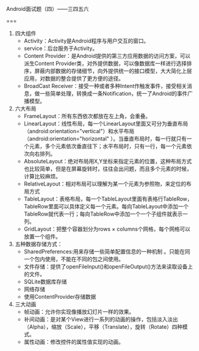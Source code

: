 Android面试题（四）——三四五六

===

1. 四大组件
   - Activity：Activity是Android程序与用户交互的窗口。
   - service：后台服务于Activity。
   - Content Provider：是Android提供的第三方应用数据的访问方案，可以派生Content Provider类，对外提供数据，可以像数据库一样进行选择排序，屏蔽内部数据的存储细节，向外提供统一的接口模型，大大简化上层应用，对数据的整合提供了更方便的途径。
   - BroadCast Receiver：接受一种或者多种Intent作触发事件，接受相关消息，做一些简单处理，转换成一条Notification，统一了Android的事件广播模型。
2. 六大布局
   - FrameLayout：所有东西依次都放在左上角，会重叠。
   - LinearLayout：线性布局，每一个LinearLayout里面又可分为垂直布局（android:orientation="vertical"）和水平布局（android:orientation="horizontal" ）。当垂直布局时，每一行就只有一个元素，多个元素依次垂直往下；水平布局时，只有一行，每一个元素依次向右排列。
   - AbsoluteLayout：绝对布局用X,Y坐标来指定元素的位置，这种布局方式也比较简单，但是在屏幕旋转时，往往会出问题，而且多个元素的时候，计算比较麻烦。
   - RelativeLayout：相对布局可以理解为某一个元素为参照物，来定位的布局方式
   - TableLayout：表格布局，每一个TableLayout里面有表格行TableRow，TableRow里面可以具体定义每一个元素。每向TableLayout中添加一个TableRow就代表一行；每向TableRow中添加一个一个子组件就表示一列。
   - GridLayout：把整个容器划分为rows × columns个网格，每个网格可以放置一个组件。
3. 五种数据存储方式：
   - SharedPreferences:用来存储一些简单配置信息的一种机制 。只能在同一个包内使用，不能在不同的包之间使用。 
   - 文件存储：提供了openFileInput()和openFileOutput()方法来读取设备上的文件。 
   - SQLite数据库存储 
   - 网络存储
   - 使用ContentProvider存储数据 
4. 三大动画
   - 帧动画：允许你实现像播放幻灯片一样的效果。
   - 补间动画：是对某个View进行一系列的动画的操作，包括淡入淡出（Alpha），缩放（Scale），平移（Translate），旋转（Rotate）四种模式。
   - 属性动画：修改控件的属性值实现的动画。